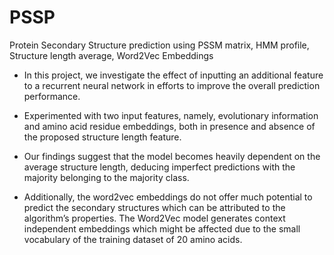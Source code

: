 # PSSP
Protein Secondary Structure prediction using PSSM matrix, HMM profile, Structure length average, Word2Vec Embeddings

- In this project, we investigate the effect of inputting an additional feature to a recurrent
neural network in efforts to improve the overall prediction performance. 

- Experimented with two input features, namely, evolutionary information and amino acid residue embeddings, both in presence and absence of the proposed structure length feature. 

- Our findings suggest that the model becomes heavily dependent on the average structure length, deducing imperfect predictions with the majority belonging to the majority class. 

- Additionally, the word2vec embeddings do not offer much potential to predict the secondary structures which can be attributed to the algorithm’s properties. The Word2Vec model generates context independent embeddings which might be affected due to the small vocabulary of the training dataset of 20 amino acids. 


